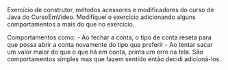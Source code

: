 Exercício de construtor, métodos acessores e modificadores do curso de Java do CursoEmVideo.
Modifiquei o exercício adicionando alguns comportamentos a mais do que no exercício.

Comportamentos como: 
    - Ao fechar a conta, o tipo de conta reseta para que possa abrir a conta novamente do tipo que preferir 
    - Ao tentar sacar um valor maior do que o que há em conta, printa um erro na tela.
São comportamentos simples mas que fazem sentido então decidi adicioná-los.
